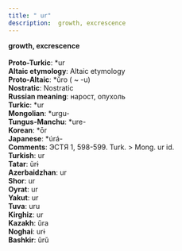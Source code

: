 ```yaml
---
title: " ur"
description:  growth, excrescence
---
```

<strong> growth, excrescence</strong><br><br>
<strong>Proto-Turkic</strong>:  *ur<br>
<strong>Altaic etymology</strong>:  Altaic etymology<br>
<strong> Proto-Altaic</strong>:  *ŭ́ro ( ~ -u)<br>
<strong>Nostratic</strong>:  Nostratic<br>
<strong>Russian meaning</strong>:  нарост, опухоль<br>
<strong>Turkic</strong>:  *ur<br>
<strong>Mongolian</strong>:  *urgu-<br>
<strong>Tungus-Manchu</strong>:  *ure-<br>
<strong>Korean</strong>:  *ōr<br>
<strong>Japanese</strong>:  *úrá-<br>
<strong>Comments</strong>:  ЭСТЯ 1, 598-599. Turk. > Mong. ur id.<br>
<strong>Turkish</strong>:  ur<br>
<strong>Tatar</strong>:  ŭrɨ<br>
<strong>Azerbaidzhan</strong>:  ur<br>
<strong>Shor</strong>:  ur<br>
<strong>Oyrat</strong>:  ur<br>
<strong>Yakut</strong>:  ur<br>
<strong>Tuva</strong>:  uru<br>
<strong>Kirghiz</strong>:  ur<br>
<strong>Kazakh</strong>:  ŭra<br>
<strong>Noghai</strong>:  urɨ<br>
<strong>Bashkir</strong>:  ŭrŭ<br>


